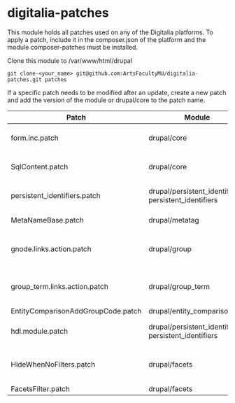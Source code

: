 # digitalia-patches
This module holds all patches used on any of the Digitalia platforms. To apply a patch, include it in the composer.json of the platform and the module composer-patches must be installed.

Clone this module to /var/www/html/drupal
```
git clone-<your_name> git@github.com:ArtsFacultyMU/digitalia-patches.git patches
```

If a specific patch needs to be modified after an update, create a new patch and add the version of the module or drupal/core to the patch name.

| Patch        | Module       | Reason       |
| ------------ | ------------ | ------------ |
| form.inc.patch | drupal/core | Datafield error fix: display references in select list |
| SqlContent.patch | drupal/core | Datafield error fix: save references in select list |
| persistent_identifiers.patch | drupal/persistent_identifiers-persistent_identifiers | Create handle automatically on node save/creation |
| MetaNameBase.patch | drupal/metatag | Make all field multiple |
| gnode.links.action.patch | drupal/group | Allow adding entities to group from non-default views |
| group_term.links.action.patch | drupal/group_term | Allow adding entities to group from non-default views |
| EntityComparisonAddGroupCode.patch | drupal/entity_comparison | Add Group Code |
| hdl.module.patch | drupal/persistent_identifiers-persistent_identifiers | Reenable qualifier field in configuration |
| HideWhenNoFilters.patch | drupal/facets | Add processor HideWhenNoFilters to hide empty facet summary |
| FacetsFilter.patch | drupal/facets | Show empty facets |
